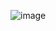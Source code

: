 ![image](https://user-images.githubusercontent.com/90271486/201135421-650fcb37-90bf-47c2-9e64-463cffea17e5.png)
